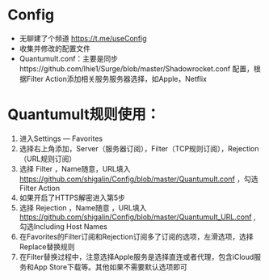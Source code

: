 # Config
* 无聊建了个频道 https://t.me/useConfig
* 收集并修改的配置文件
* Quantumult.conf：主要是同步https://github.com/lhie1/Surge/blob/master/Shadowrocket.conf 配置，根据Filter Action添加相关服务服务器选择，如Apple，Netflix

# Quantumult规则使用：
1. 进入Settings — Favorites
2. 选择右上角添加，Server（服务器订阅），Filter（TCP规则订阅），Rejection（URL规则订阅）
3. 选择 Filter ，Name随意，URL填入 https://github.com/shigalin/Config/blob/master/Quantumult.conf ，勾选Filter Action
4. 如果开启了HTTPS解密进入第5步
5. 选择 Rejection ，Name随意 ，URL填入 https://github.com/shigalin/Config/blob/master/Quantumult_URL.conf , 勾选Including Host Names
6. 在Favorites的Filter订阅和Rejection订阅多了订阅的选项，左滑选项，选择Replace替换规则
7. 在Filter替换过程中，注意选择Apple服务是选择直连或者代理，包含iCloud服务和App Store下载等。其他如果不需要默认选项即可


